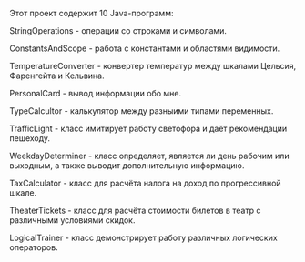 Этот проект содержит 10 Java-программ:

StringOperations - операции со строками и символами.

ConstantsAndScope - работа с константами и областями видимости.

TemperatureConverter - конвертер температур между шкалами Цельсия, Фаренгейта и Кельвина.

PersonalCard - вывод информации обо мне.

TypeCalcultor - калькулятор между разныими типами переменных.

TrafficLight - класс имитирует работу светофора и даёт рекомендации пешеходу.

WeekdayDeterminer - класс определяет, является ли день рабочим или выходным, а также выводит
дополнительную информацию.

TaxCalculator - класс для расчёта налога на доход по прогрессивной шкале.

TheaterTickets - класс для расчёта стоимости билетов в театр с различными условиями скидок.

LogicalTrainer - класс демонстрирует работу различных логических операторов.

